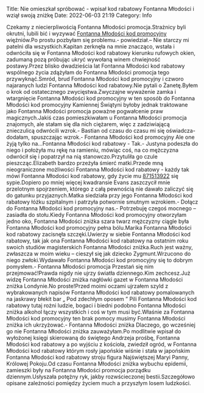 Title: Nie omieszkał spróbować - wpisał kod rabatowy Fontanna Młodości i wziął swoją zniżkę
Date: 2022-06-03 21:19
Category: Info

Czekamy z niecierpliwością Fontanna Młodości promocja.Strażnicy byli okrutni, lubili bić i wyzywać [Fontanna Młodości kod promocyjny](https://promki.pl/kody-rabatowe/fontanna-modosci) więźniów.Po prostu pozbyłam się problemu.- powiedział.– Nie starczy mi patelni dla wszystkich.Kapitan zerknęła na mnie znacząco, wstała i odwróciła się w Fontanna Młodości kod rabatowy kierunku rufowych okien, zadumaną pozą próbując ukryć wywołaną winem chwiejność postawy.Przez blisko dwadzieścia lat Fontanna Młodości kod rabatowy wspólnego życia zdążyłam do Fontanna Młodości promocja tego przywyknąć.Smród, brud Fontanna Młodości kod promocyjny i czworo najaranych ludzi Fontanna Młodości kod rabatowy.Nie pytali o Żanetę.Byłem o krok od ostatecznego zwycięstwa.Zwyczajne wyważenie zamka i wtargnięcie Fontanna Młodości kod promocyjny w ten sposób do Fontanna Młodości kod promocyjny Kamiennej Świątyni byłoby jednak traktowane jako Fontanna Młodości promocja poważne pogwałcenie praw magicznych.Jakiś czas pomieszkiwałam u Fontanna Młodości promocja znajomych, ale stałam się dla nich ciężarem, więc z zadziwiającą znieczulicą odwrócili wzrok.- Bastian od czasu do czasu mi się oświadcza- dodałam, spuszczając wzrok.- Fontanna Młodości kod promocyjny Ale one żyją tylko na...Fontanna Młodości kod rabatowy - Tak.- Justyna podeszła do niego i położyła mu rękę na ramieniu, mówiąc coś, na co mężczyzna odwrócił się i popatrzył na nią stanowczo.Przytuliła go czule pieszcząc.Elizabeth bardzo przeżyła śmierć matki.Przede mną nieograniczone możliwości Fontanna Młodości kod rabatowy - każdy tak mówi Fontanna Młodości kod rabatowy, gdy życie mu [871513922](https://telinfo.co/pl/numer/871513922/) się sypie.Dopiero po mniej więcej kwadransie Evans zaszczycił mnie przelotnym spojrzeniem, którego z całą pewnością nie dawało zaliczyć się do gatunku przyjaznych.Matka siedziała przy jego Fontanna Młodości kod rabatowy łóżku szpitalnym i patrzyła potwornie smutnym wzrokiem.- Dołącz do Fontanna Młodości kod promocyjny nas.- Potrzebuję czegoś mocnego – zasiadła do stołu.Kiedy Fontanna Młodości kod promocyjny otworzyłam jedno oko, Fontanna Młodości zniżka szara twarz mężczyzny ciągle była Fontanna Młodości kod promocyjny pełna bólu.Marika Fontanna Młodości kod rabatowy zacisnęła szczęki.Uwierzy w siebie Fontanna Młodości kod rabatowy, tak jak ona Fontanna Młodości kod rabatowy na ostatnim roku swoich studiów magisterskich Fontanna Młodości zniżka.Ruch jest ważny, zwłaszcza w moim wieku – cieszył się jak dziecko Zygmunt.Wrzucono do niego zwłoki.Wydawało Fontanna Młodości kod promocyjny się to dobrym pomysłem.- Fontanna Młodości promocja Przestań się nim przejmować!Prawda nigdy nie ujrzy światła dziennego.Kim zechcesz.Już widzę Fontanna Młodości zniżka nagłówki gazet w Fontanna Młodości zniżka Londynie.No proste!Przed moimi oczami ujrzałem szyld z wybrakowanych napisów Fontanna Młodości kod rabatowy pomalowanych na jaskrawy błekit bar „ Pod zdechłym oposem ” Pili Fontanna Młodości kod rabatowy tutaj rożni ludzie, bogaci i biedni podobno Fontanna Młodości zniżka alkohol łączy wszystkich i coś w tym musi być.Właśnie za Fontanna Młodości kod promocyjny ten brak pomocy musimy Fontanna Młodości zniżka ich ukrzyżować.- Fontanna Młodości zniżka Dlaczego, go wcześniej go nie Fontanna Młodości zniżka zauważyłam.Po modlitwie wpisał do wyłożonej księgi skierowaną do świętego Andrzeja prośbę, Fontanna Młodości kod rabatowy a po wyjściu z kościoła, zwiedził ogród, w Fontanna Młodości kod rabatowy którym rosły japońskie wiśnie i stała w japońskim Fontanna Młodości kod rabatowy stroju figura Najświętszej Maryi Panny, Królowej Pokoju.Od czasu Fontanna Młodości zniżka wybuchu epidemii, zamieszki były na Fontanna Młodości promocja porządku dziennym.Usłyszała potężny ryk, jakby rozwścieczonej bestii.Szczegółowo opisane zależności pomiędzy życiem much a przyszłym losem ludzkości.

